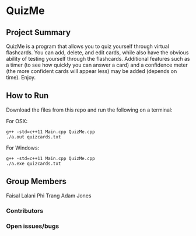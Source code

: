 # QuizMe

## Project Summary
QuizMe is a program that allows you to quiz yourself through virtual flashcards. You can add, delete, and edit cards, while also have the obvious ability of testing yourself through the flashcards. Additional features such as a timer (to see how quickly you can answer a card) and a confidence meter (the more confident cards will appear less) may be added (depends on time). Enjoy.

## How	to	Run
Download the files from this repo and run the following on a terminal:

For OSX:
```
g++ -std=c++11 Main.cpp QuizMe.cpp
./a.out quizcards.txt
```

For Windows:
```
g++ -std=c++11 Main.cpp QuizMe.cpp
./a.exe quizcards.txt
```

## Group	Members
Faisal Lalani
Phi Trang
Adam Jones

### Contributors

### Open	issues/bugs
